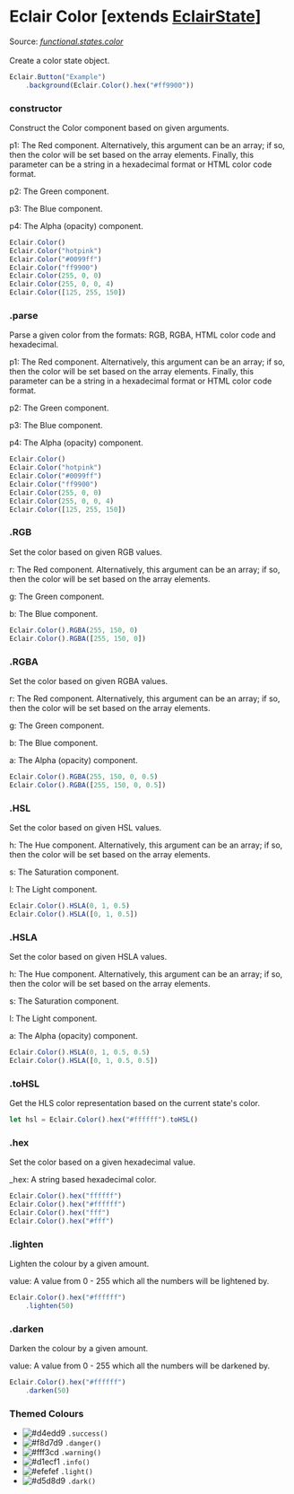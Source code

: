 # Eclair Color [extends [EclairState](https://github.com/SamGarlick/Eclair/tree/main/docs/elements/states/state.md)]
Source: [_functional.states.color_](https://github.com/SamGarlick/Eclair/tree/main/src/functional/states/color.js)<br/><br/>
Create a color state object.
```javascript
Eclair.Button("Example")
    .background(Eclair.Color().hex("#ff9900"))
```
### constructor
Construct the Color component based on given arguments.

p1: The Red component. Alternatively, this argument can be an array; if so, then the color will be set based on the array elements. Finally, this parameter can be a string in a hexadecimal format or HTML color code format.

p2: The Green component.

p3: The Blue component.

p4: The Alpha (opacity) component.
```javascript
Eclair.Color()
Eclair.Color("hotpink")
Eclair.Color("#0099ff")
Eclair.Color("ff9900")
Eclair.Color(255, 0, 0)
Eclair.Color(255, 0, 0, 4)
Eclair.Color([125, 255, 150])
``` 
### .parse
Parse a given color from the formats: RGB, RGBA, HTML color code and hexadecimal. 

p1: The Red component. Alternatively, this argument can be an array; if so, then the color will be set based on the array elements. Finally, this parameter can be a string in a hexadecimal format or HTML color code format.

p2: The Green component.

p3: The Blue component.

p4: The Alpha (opacity) component.
```javascript
Eclair.Color()
Eclair.Color("hotpink")
Eclair.Color("#0099ff")
Eclair.Color("ff9900")
Eclair.Color(255, 0, 0)
Eclair.Color(255, 0, 0, 4)
Eclair.Color([125, 255, 150])
``` 
### .RGB
Set the color based on given RGB values. 

r: The Red component. Alternatively, this argument can be an array; if so, then the color will be set based on the array elements.

g: The Green component.

b: The Blue component.
```javascript
Eclair.Color().RGBA(255, 150, 0)
Eclair.Color().RGBA([255, 150, 0])
``` 
### .RGBA
Set the color based on given RGBA values.

r: The Red component. Alternatively, this argument can be an array; if so, then the color will be set based on the array elements.

g: The Green component.

b: The Blue component.

a: The Alpha (opacity) component.
```javascript
Eclair.Color().RGBA(255, 150, 0, 0.5)
Eclair.Color().RGBA([255, 150, 0, 0.5])
``` 
### .HSL
Set the color based on given HSL values.

h: The Hue component. Alternatively, this argument can be an array; if so, then the color will be set based on the array elements.

s: The Saturation component.

l: The Light component.
```javascript
Eclair.Color().HSLA(0, 1, 0.5)
Eclair.Color().HSLA([0, 1, 0.5])
``` 
### .HSLA
Set the color based on given HSLA values.

h: The Hue component. Alternatively, this argument can be an array; if so, then the color will be set based on the array elements.

s: The Saturation component.

l: The Light component.

a: The Alpha (opacity) component.
```javascript
Eclair.Color().HSLA(0, 1, 0.5, 0.5)
Eclair.Color().HSLA([0, 1, 0.5, 0.5])
``` 
### .toHSL
Get the HLS color representation based on the current state's color.
```javascript
let hsl = Eclair.Color().hex("#ffffff").toHSL()
```  
### .hex
Set the color based on a given hexadecimal value.

_hex: A string based hexadecimal color.
```javascript
Eclair.Color().hex("ffffff")
Eclair.Color().hex("#ffffff")
Eclair.Color().hex("fff")
Eclair.Color().hex("#fff")
```  
### .lighten
Lighten the colour by a given amount.

value: A value from 0 - 255 which all the numbers will be lightened by.
```javascript
Eclair.Color().hex("#ffffff")
    .lighten(50)
```  
### .darken
Darken the colour by a given amount.

value: A value from 0 - 255 which all the numbers will be darkened by.
```javascript
Eclair.Color().hex("#ffffff")
    .darken(50)
```  
### Themed Colours
- ![#d4edd9](https://via.placeholder.com/15/d4edd9/000000?text=+) `.success()`
- ![#f8d7d9](https://via.placeholder.com/15/f8d7d9/000000?text=+) `.danger()`
- ![#fff3cd](https://via.placeholder.com/15/fff3cd/000000?text=+) `.warning()`
- ![#d1ecf1](https://via.placeholder.com/15/d1ecf1/000000?text=+) `.info()`
- ![#efefef](https://via.placeholder.com/15/efefef/000000?text=+) `.light()`
- ![#d5d8d9](https://via.placeholder.com/15/d5d8d9/000000?text=+) `.dark()`